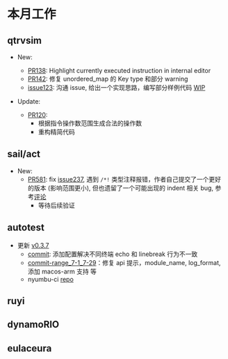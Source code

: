 # 本月工作

## qtrvsim

- New:
  - [PR138](https://github.com/cvut/qtrvsim/pull/138): Highlight currently executed instruction in internal editor
  - [PR142](https://github.com/cvut/qtrvsim/pull/142): 修复 unordered_map 的 Key type 和部分 warning
  - [issue123](https://github.com/cvut/qtrvsim/issues/123#issuecomment-2172182203): 沟通 issue, 给出一个实现思路，编写部分样例代码 [WIP](https://github.com/trdthg/qtrvsim/tree/dwarf)

- Update:
  - [PR120](https://github.com/cvut/qtrvsim/pull/120):
    - 根据指令操作数范围生成合法的操作数
    - 重构精简代码

## sail/act

- New:
  - [PR581](https://github.com/rems-project/sail/pull/581): fix [issue237](https://github.com/rems-project/sail/issues/237), 遇到 `/*!` 类型注释报错，作者自己提交了一个更好的版本 (影响范围更小), 但也遗留了一个可能出现的 indent 相关 bug, 参考[评论](https://github.com/rems-project/sail/pull/581#issuecomment-2173969969)
    - 等待后续验证

## autotest

- 更新 [v0.3.7](https://github.com/trdthg/t-autotest/releases/tag/v0.3.7)
  - [commit](https://github.com/trdthg/t-autotest/commit/d410c432d41396d08c7a77e805b86b4e6f54e359): 添加配置解决不同终端 echo 和 linebreak 行为不一致
  - [commit-range_7-1_7-29](https://github.com/trdthg/t-autotest/commits/main/?since=2024-06-01&until=2024-06-29)：修复 api 提示，module_name, log_format, 添加 macos-arm 支持 等
  - nyumbu-ci [repo](https://github.com/trdthg/nyumbu-ci)

## ruyi

## dynamoRIO

## eulaceura
